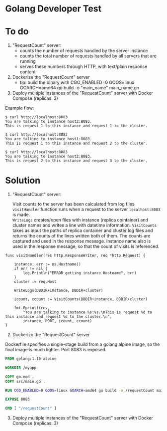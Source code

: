 # Golang Developer Test

# To do

1. "RequestCount" server:
   - counts the number of requests handled by the server instance
   - counts the total number of requests handled by all servers that are running
   - serves these numbers through HTTP, with text/plain response content
2. Dockerize the "RequestCount" server
   - tip: build the binary with CGO_ENABLED=0 GOOS=linux GOARCH=amd64 go build -o "main_name" main_name.go
3. Deploy multiple instances of the "RequestCount" server with Docker Compose (replicas: 3)

Example flow:

```shell
$ curl http://localhost:8083
You are talking to instance host2:8083.
This is request 1 to this instance and request 1 to the cluster.

$ curl http://localhost:8083
You are talking to instance host1:8083.
This is request 1 to this instance and request 2 to the cluster.

$ curl http://localhost:8083
You are talking to instance host2:8083.
This is request 2 to this instance and request 3 to the cluster.
```

# Solution

1. "RequestCount" server:

   Visit counts to the server has been calculated from log files.
   `visitHandler` function runs when a request to the server `localhost:8083` is made.\
   `WriteLogs` creates/open files with instance (replica cointainer) and cluster names and writes a line
   with datetime information.
   `VisitCounts` takes as input the paths of replica container and cluster log files and returns the counts of the lines written both of them. The counts are captured and used in the response message.
   Instance name also is used in the response message, so that the count of visits is referenced.

```golang
func visitHandler(res http.ResponseWriter, req *http.Request) {

	instance, err := os.Hostname()
	if err != nil {
		log.Println("ERROR getting instance Hostname", err)
	}
	cluster := req.Host

	WriteLogs(DBDIR+instance, DBDIR+cluster)

	icount, ccount := VisitCounts(DBDIR+instance, DBDIR+cluster)

	fmt.Fprintf(res,
		"You are talking to instance %s:%s.\nThis is request %d to this instance and request %d to the cluster.\n",
		instance, PORT, icount, ccount)
}
```

2. Dockerize the "RequestCount" server

Dockerfile specifies a single-stage build from a golang alpine image, so the final image is much lighter.
Port 8083 is exposed.

```dockerfile
FROM golang:1.16-alpine

WORKDIR /myapp

COPY go.mod .
COPY src/main.go .

RUN CGO_ENABLED=0 GOOS=linux GOARCH=amd64 go build -o /requestCount main.go

EXPOSE 8083

CMD [ "/requestCount" ]
```

3. Deploy multiple instances of the "RequestCount" server with Docker Compose (replicas: 3)

